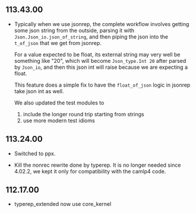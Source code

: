 ## 113.43.00

- Typically when we use jsonrep, the complete workflow involves
  getting some json string from the outside, parsing it with
  `Json.Json_io.json_of_string`, and then piping the json into the
  `t_of_json` that we get from jsonrep.

  For a value expected to be float, its external string may very well
  be something like "20", which will become `Json_type.Int 20` after
  parsed by `Json_io`, and then this json int will raise because we
  are expecting a float.

  This feature does a simple fix to have the `float_of_json` logic in
  jsonrep take json int as well.

  We also updated the test modules to
  1) include the longer round trip starting from strings
  2) use more modern test idioms

## 113.24.00

- Switched to ppx.

- Kill the nonrec rewrite done by typerep. It is no longer needed since
  4.02.2, we kept it only for compatibility with the camlp4 code.

## 112.17.00

- typerep_extended now use core_kernel
